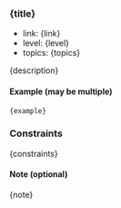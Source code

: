### {title}

* link: {link}
* level: {level}
* topics: {topics}

{description}

#### Example (may be multiple)
```
{example}
```

### Constraints
{constraints}

#### Note (optional)
{note}
